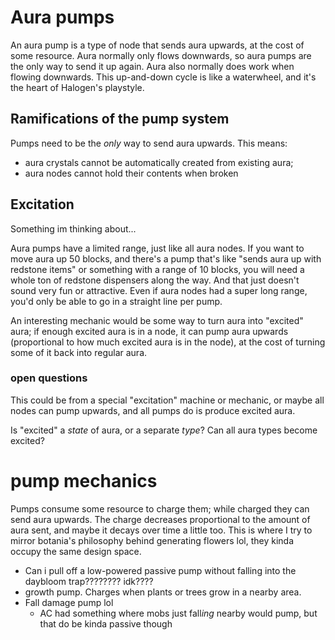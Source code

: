 # Aura pumps

An aura pump is a type of node that sends aura upwards, at the cost of some resource. Aura normally only flows downwards, so aura pumps are the only way to send it up again. Aura also normally does work when flowing downwards. This up-and-down cycle is like a waterwheel, and it's the heart of Halogen's playstyle.

## Ramifications of the pump system

Pumps need to be the *only* way to send aura upwards. This means:

* aura crystals cannot be automatically created from existing aura;
* aura nodes cannot hold their contents when broken

## Excitation

Something im thinking about...

Aura pumps have a limited range, just like all aura nodes. If you want to move aura up 50 blocks, and there's a pump that's like "sends aura up with redstone items" or something with a range of 10 blocks, you will need a whole ton of redstone dispensers along the way. And that just doesn't sound very fun or attractive. Even if aura nodes had a super long range, you'd only be able to go in a straight line per pump.

An interesting mechanic would be some way to turn aura into "excited" aura; if enough excited aura is in a node, it can pump aura upwards (proportional to how much excited aura is in the node), at the cost of turning some of it back into regular aura.

### open questions

This could be from a special "excitation" machine or mechanic, or maybe all nodes can pump upwards, and all pumps do is produce excited aura.

Is "excited" a *state* of aura, or a separate *type*? Can all aura types become excited?

# pump mechanics

Pumps consume some resource to charge them; while charged they can send aura upwards. The charge decreases proportional to the amount of aura sent, and maybe it decays over time a little too. This is where I try to mirror botania's philosophy behind generating flowers lol, they kinda occupy the same design space.

* Can i pull off a low-powered passive pump without falling into the daybloom trap???????? idk????
* growth pump. Charges when plants or trees grow in a nearby area.
* Fall damage pump lol
	* AC had something where mobs just fall*ing* nearby would pump, but that do be kinda passive though